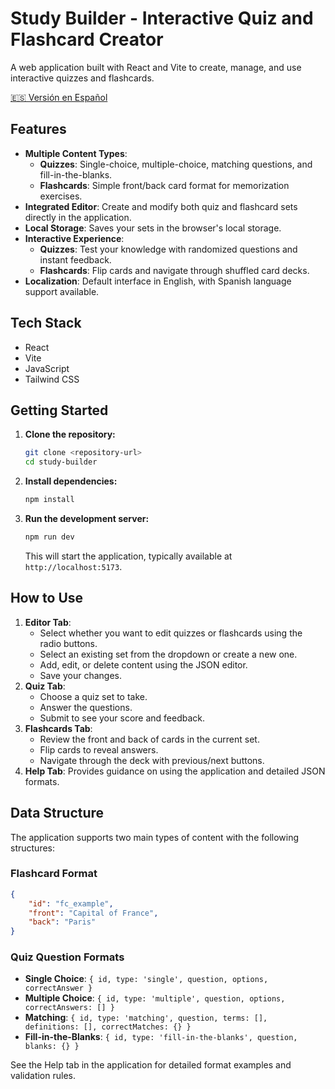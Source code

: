 # Study Builder - Interactive Quiz and Flashcard Creator

A web application built with React and Vite to create, manage, and use interactive quizzes and flashcards.

[🇪🇸 Versión en Español](README_es.md)

## Features

*   **Multiple Content Types**: 
    * **Quizzes**: Single-choice, multiple-choice, matching questions, and fill-in-the-blanks.
    * **Flashcards**: Simple front/back card format for memorization exercises.
*   **Integrated Editor**: Create and modify both quiz and flashcard sets directly in the application.
*   **Local Storage**: Saves your sets in the browser's local storage.
*   **Interactive Experience**: 
    * **Quizzes**: Test your knowledge with randomized questions and instant feedback.
    * **Flashcards**: Flip cards and navigate through shuffled card decks.
*   **Localization**: Default interface in English, with Spanish language support available.

## Tech Stack

*   React
*   Vite
*   JavaScript
*   Tailwind CSS

## Getting Started

1.  **Clone the repository:**
    ```bash
    git clone <repository-url>
    cd study-builder
    ```
2.  **Install dependencies:**
    ```bash
    npm install
    ```
3.  **Run the development server:**
    ```bash
    npm run dev
    ```
    This will start the application, typically available at `http://localhost:5173`.

## How to Use

1.  **Editor Tab**:
    *   Select whether you want to edit quizzes or flashcards using the radio buttons.
    *   Select an existing set from the dropdown or create a new one.
    *   Add, edit, or delete content using the JSON editor.
    *   Save your changes.
2.  **Quiz Tab**:
    *   Choose a quiz set to take.
    *   Answer the questions.
    *   Submit to see your score and feedback.
3.  **Flashcards Tab**:
    *   Review the front and back of cards in the current set.
    *   Flip cards to reveal answers.
    *   Navigate through the deck with previous/next buttons.
4.  **Help Tab**: Provides guidance on using the application and detailed JSON formats.

## Data Structure

The application supports two main types of content with the following structures:

### Flashcard Format
```json
{
    "id": "fc_example",
    "front": "Capital of France",
    "back": "Paris"
}
```

### Quiz Question Formats

*   **Single Choice**: `{ id, type: 'single', question, options, correctAnswer }`
*   **Multiple Choice**: `{ id, type: 'multiple', question, options, correctAnswers: [] }`
*   **Matching**: `{ id, type: 'matching', question, terms: [], definitions: [], correctMatches: {} }`
*   **Fill-in-the-Blanks**: `{ id, type: 'fill-in-the-blanks', question, blanks: {} }`

See the Help tab in the application for detailed format examples and validation rules.
